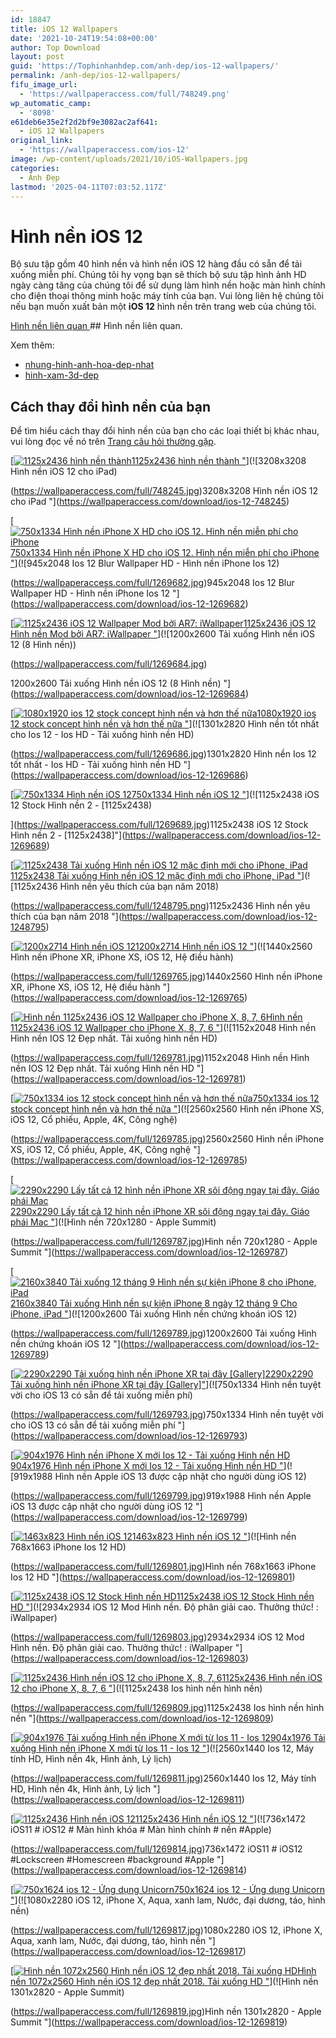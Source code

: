 ```yaml
---
id: 18847
title: iOS 12 Wallpapers
date: '2021-10-24T19:54:08+00:00'
author: Top Download
layout: post
guid: 'https://Tophinhanhdep.com/anh-dep/ios-12-wallpapers/'
permalink: /anh-dep/ios-12-wallpapers/
fifu_image_url:
  - 'https://wallpaperaccess.com/full/748249.png'
wp_automatic_camp:
  - '8098'
e61deb6e35e2f2d2bf9e3082ac2af641:
  - iOS 12 Wallpapers
original_link:
  - 'https://wallpaperaccess.com/ios-12'
image: /wp-content/uploads/2021/10/iOS-Wallpapers.jpg
categories:
  - Ảnh Đẹp
lastmod: '2025-04-11T07:03:52.117Z'
---
```

# Hình nền iOS 12

Bộ sưu tập gồm 40 hình nền và hình nền iOS 12 hàng đầu có sẵn để tải xuống miễn phí. Chúng tôi hy vọng bạn sẽ thích bộ sưu tập hình ảnh HD ngày càng tăng của chúng tôi để sử dụng làm hình nền hoặc màn hình chính cho điện thoại thông minh hoặc máy tính của bạn. Vui lòng liên hệ chúng tôi nếu bạn muốn xuất bản một **iOS 12** hình nền trên trang web của chúng tôi.

[Hình nền liên quan ](#related) ## Hình nền liên quan.

   
 Xem thêm:

   
- [nhung-hinh-anh-hoa-dep-nhat](https://tophinhanhdep.com/hinh-hoa-dep/nhung-hinh-anh-hoa-dep-nhat/)
- [hinh-xam-3d-dep](https://tophinhanhdep.com/hinh-xam-dep/hinh-xam-3d-dep/)

## Cách thay đổi hình nền của bạn

Để tìm hiểu cách thay đổi hình nền của bạn cho các loại thiết bị khác nhau, vui lòng đọc về nó trên [Trang câu hỏi thường gặp](https://tophinhanhdep.com/faq/).

  
[[![1125x2436 hình nền thành](https://wallpaperaccess.com/full/748249.png)1125x2436 hình nền thành "](https://wallpaperaccess.com/download/ios-12-748249)](![3208x3208 Hình nền iOS 12 cho iPad)

(https://wallpaperaccess.com/full/748245.jpg)3208x3208 Hình nền iOS 12 cho iPad "](https://wallpaperaccess.com/download/ios-12-748245)

[[![750x1334 Hình nền iPhone X HD cho iOS 12. Hình nền miễn phí cho iPhone](https://wallpaperaccess.com/full/1269681.jpg)750x1334 Hình nền iPhone X HD cho iOS 12. Hình nền miễn phí cho iPhone "](https://wallpaperaccess.com/download/ios-12-1269681)](![945x2048 Ios 12 Blur Wallpaper HD - Hình nền iPhone Ios 12)

(https://wallpaperaccess.com/full/1269682.jpg)945x2048 Ios 12 Blur Wallpaper HD - Hình nền iPhone Ios 12 "](https://wallpaperaccess.com/download/ios-12-1269682)

[[![1125x2436 iOS 12 Wallpaper Mod bởi AR7: iWallpaper](https://wallpaperaccess.com/full/1269683.jpg)1125x2436 iOS 12 Hình nền Mod bởi AR7: iWallpaper "](https://wallpaperaccess.com/download/ios-12-1269683)](![1200x2600 Tải xuống Hình nền iOS 12 (8 Hình nền))

(https://wallpaperaccess.com/full/1269684.jpg)

1200x2600 Tải xuống Hình nền iOS 12 (8 Hình nền) "](https://wallpaperaccess.com/download/ios-12-1269684)

[[![1080x1920 ios 12 stock concept hình nền và hơn thế nữa](https://wallpaperaccess.com/full/748275.jpg)1080x1920 ios 12 stock concept hình nền và hơn thế nữa "](https://wallpaperaccess.com/download/ios-12-748275)](![1301x2820 Hình nền tốt nhất cho Ios 12 - Ios HD - Tải xuống hình nền HD)

(https://wallpaperaccess.com/full/1269686.jpg)1301x2820 Hình nền Ios 12 tốt nhất - Ios HD - Tải xuống hình nền HD "](https://wallpaperaccess.com/download/ios-12-1269686)

[[![750x1334 Hình nền iOS 12](https://wallpaperaccess.com/full/1269688.jpg)750x1334 Hình nền iOS 12 "](https://wallpaperaccess.com/download/ios-12-1269688)](![1125x2438 iOS 12 Stock Hình nền 2 - [1125x2438)

](https://wallpaperaccess.com/full/1269689.jpg)1125x2438 iOS 12 Stock Hình nền 2 - \[1125x2438\]"](https://wallpaperaccess.com/download/ios-12-1269689)

[[![1125x2438 Tải xuống Hình nền iOS 12 mặc định mới cho iPhone, iPad](https://wallpaperaccess.com/full/748399.jpg)1125x2438 Tải xuống Hình nền iOS 12 mặc định mới cho iPhone, iPad "](https://wallpaperaccess.com/download/ios-12-748399)](![1125x2436 Hình nền yêu thích của bạn năm 2018)

(https://wallpaperaccess.com/full/1248795.png)1125x2436 Hình nền yêu thích của bạn năm 2018 "](https://wallpaperaccess.com/download/ios-12-1248795)

[[![1200x2714 Hình nền iOS 12](https://wallpaperaccess.com/full/1269764.jpg)1200x2714 Hình nền iOS 12 "](https://wallpaperaccess.com/download/ios-12-1269764)](![1440x2560 Hình nền iPhone XR, iPhone XS, iOS 12, Hệ điều hành)

(https://wallpaperaccess.com/full/1269765.jpg)1440x2560 Hình nền iPhone XR, iPhone XS, iOS 12, Hệ điều hành "](https://wallpaperaccess.com/download/ios-12-1269765)

[[![Hình nền 1125x2436 iOS 12 Wallpaper cho iPhone X, 8, 7, 6](https://wallpaperaccess.com/full/1269778.png)Hình nền 1125x2436 iOS 12 Wallpaper cho iPhone X, 8, 7, 6 "](https://wallpaperaccess.com/download/ios-12-1269778)](![1152x2048 Hình nền Hình nền IOS 12 Đẹp nhất.  Tải xuống hình nền HD)

(https://wallpaperaccess.com/full/1269781.jpg)1152x2048 Hình nền Hình nền IOS 12 Đẹp nhất. Tải xuống Hình nền HD "](https://wallpaperaccess.com/download/ios-12-1269781)

[[![750x1334 ios 12 stock concept hình nền và hơn thế nữa](https://wallpaperaccess.com/full/1269783.png)750x1334 ios 12 stock concept hình nền và hơn thế nữa "](https://wallpaperaccess.com/download/ios-12-1269783)](![2560x2560 Hình nền iPhone XS, iOS 12, Cổ phiếu, Apple, 4K, Công nghệ)

(https://wallpaperaccess.com/full/1269785.jpg)2560x2560 Hình nền iPhone XS, iOS 12, Cổ phiếu, Apple, 4K, Công nghệ "](https://wallpaperaccess.com/download/ios-12-1269785)

[[![2290x2290 Lấy tất cả 12 hình nền iPhone XR sôi động ngay tại đây.  Giáo phái Mac](https://wallpaperaccess.com/full/809156.jpg)2290x2290 Lấy tất cả 12 hình nền iPhone XR sôi động ngay tại đây. Giáo phái Mac "](https://wallpaperaccess.com/download/ios-12-809156)](![Hình nền 720x1280 - Apple Summit)

(https://wallpaperaccess.com/full/1269787.jpg)Hình nền 720x1280 - Apple Summit "](https://wallpaperaccess.com/download/ios-12-1269787)

[[![2160x3840 Tải xuống 12 tháng 9 Hình nền sự kiện iPhone 8 cho iPhone, iPad](https://wallpaperaccess.com/full/12574.jpg)2160x3840 Tải xuống Hình nền sự kiện iPhone 8 ngày 12 tháng 9 Cho iPhone, iPad "](https://wallpaperaccess.com/download/ios-12-12574)](![1200x2600 Tải xuống Hình nền chứng khoán iOS 12)

(https://wallpaperaccess.com/full/1269789.jpg)1200x2600 Tải xuống Hình nền chứng khoán iOS 12 "](https://wallpaperaccess.com/download/ios-12-1269789)

[[![2290x2290 Tải xuống hình nền iPhone XR tại đây [Gallery]](https://wallpaperaccess.com/full/1269791.jpg)2290x2290 Tải xuống hình nền iPhone XR tại đây \[Gallery\]"](https://wallpaperaccess.com/download/ios-12-1269791)](![750x1334 Hình nền tuyệt vời cho iOS 13 có sẵn để tải xuống miễn phí)

(https://wallpaperaccess.com/full/1269793.jpg)750x1334 Hình nền tuyệt vời cho iOS 13 có sẵn để tải xuống miễn phí "](https://wallpaperaccess.com/download/ios-12-1269793)

[[![904x1976 Hình nền iPhone X mới Ios 12 - Tải xuống Hình nền HD](https://wallpaperaccess.com/full/1269796.jpg)904x1976 Hình nền iPhone X mới Ios 12 - Tải xuống Hình nền HD "](https://wallpaperaccess.com/download/ios-12-1269796)](![919x1988 Hình nền Apple iOS 13 được cập nhật cho người dùng iOS 12)

(https://wallpaperaccess.com/full/1269799.jpg)919x1988 Hình nền Apple iOS 13 được cập nhật cho người dùng iOS 12 "](https://wallpaperaccess.com/download/ios-12-1269799)

[[![1463x823 Hình nền iOS 12](https://wallpaperaccess.com/full/1269800.jpg)1463x823 Hình nền iOS 12 "](https://wallpaperaccess.com/download/ios-12-1269800)](![Hình nền 768x1663 iPhone Ios 12 HD)

(https://wallpaperaccess.com/full/1269801.jpg)Hình nền 768x1663 iPhone Ios 12 HD "](https://wallpaperaccess.com/download/ios-12-1269801)

[[![1125x2438 iOS 12 Stock Hình nền HD](https://wallpaperaccess.com/full/1249583.jpg)1125x2438 iOS 12 Stock Hình nền HD "](https://wallpaperaccess.com/download/ios-12-1249583)](![2934x2934 iOS 12 Mod Hình nền.  Độ phân giải cao.  Thưởng thức!  : iWallpaper)

(https://wallpaperaccess.com/full/1269803.jpg)2934x2934 iOS 12 Mod Hình nền. Độ phân giải cao. Thưởng thức! : iWallpaper "](https://wallpaperaccess.com/download/ios-12-1269803)

[[![1125x2436 Hình nền iOS 12 cho iPhone X, 8, 7, 6](https://wallpaperaccess.com/full/1269804.jpg)1125x2436 Hình nền iOS 12 cho iPhone X, 8, 7, 6 "](https://wallpaperaccess.com/download/ios-12-1269804)](![1125x2438 Ios hình nền hình nền)

(https://wallpaperaccess.com/full/1269809.jpg)1125x2438 Ios hình nền hình nền "](https://wallpaperaccess.com/download/ios-12-1269809)

[[![904x1976 Tải xuống Hình nền iPhone X mới từ Ios 11 - Ios 12](https://wallpaperaccess.com/full/1269810.jpg)904x1976 Tải xuống Hình nền iPhone X mới từ Ios 11 - Ios 12 "](https://wallpaperaccess.com/download/ios-12-1269810)](![2560x1440 Ios 12, Máy tính HD, Hình nền 4k, Hình ảnh, Lý lịch)

(https://wallpaperaccess.com/full/1269811.jpg)2560x1440 Ios 12, Máy tính HD, Hình nền 4k, Hình ảnh, Lý lịch "](https://wallpaperaccess.com/download/ios-12-1269811)

[[![1125x2436 Hình nền iOS 12](https://wallpaperaccess.com/full/1269812.jpg)1125x2436 Hình nền iOS 12 "](https://wallpaperaccess.com/download/ios-12-1269812)](![736x1472 iOS11 # iOS12 # Màn hình khóa # Màn hình chính # nền #Apple)

(https://wallpaperaccess.com/full/1269814.jpg)736x1472 iOS11 # iOS12 #Lockscreen #Homescreen #background #Apple "](https://wallpaperaccess.com/download/ios-12-1269814)

[[![750x1624 ios 12 - Ứng dụng Unicorn](https://wallpaperaccess.com/full/1088388.png)750x1624 ios 12 - Ứng dụng Unicorn "](https://wallpaperaccess.com/download/ios-12-1088388)](![1080x2280 iOS 12, iPhone X, Aqua, xanh lam, Nước, đại dương, táo, hình nền)

(https://wallpaperaccess.com/full/1269817.jpg)1080x2280 iOS 12, iPhone X, Aqua, xanh lam, Nước, đại dương, táo, hình nền "](https://wallpaperaccess.com/download/ios-12-1269817)

[[![Hình nền 1072x2560 Hình nền iOS 12 đẹp nhất 2018.  Tải xuống HD](https://wallpaperaccess.com/full/1269818.jpg)Hình nền 1072x2560 Hình nền iOS 12 đẹp nhất 2018. Tải xuống HD "](https://wallpaperaccess.com/download/ios-12-1269818)](![Hình nền 1301x2820 - Apple Summit)

(https://wallpaperaccess.com/full/1269819.jpg)Hình nền 1301x2820 - Apple Summit "](https://wallpaperaccess.com/download/ios-12-1269819)
